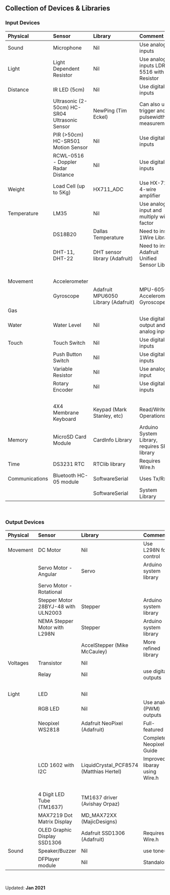 ## Collection of Devices & Libraries


### Input Devices

|Physical     |Sensor           |Library       |Comment             |Reference   |
|:------------|:----------------|:-------------|:-------------------|:------------------------------------|
|Sound|Microphone|Nil|Use analog inputs|[LastMinuteEngineers](https://lastminuteengineers.com/sound-sensor-arduino-tutorial/)|
|Light|Light Dependent Resistor|Nil|Use analog inputs LDR 5516 with 5K Resistor|[CircuitDigest](https://circuitdigest.com/microcontroller-projects/arduino-light-sensor-using-ldr/)|
|Distance|IR LED (5cm)|Nil|Use digital inputs|[]()|
||Ultrasonic (2-50cm) HC-SR04 Ultrasonic Sensor|NewPing (Tim Eckel)|Can also use trigger and pulsewidth measurement|[LastMinuteEngineers](https://lastminuteengineers.com/arduino-sr04-ultrasonic-sensor-tutorial/)|
||PIR (>50cm) HC-SR501 Motion Sensor|Nil|Use digital inputs|[LastMinuteEngineers](https://lastminuteengineers.com/pir-sensor-arduino-tutorial/)|
||RCWL-0516 - Doppler Radar Distance|Nil|Use digital inputs|[Dronebotworkshop](https://dronebotworkshop.com/rcwl-0516-experiments/)|
|Weight|Load Cell (up to 5Kg)|HX711_ADC|Use HX-711 4-wire amplifier|[CircuitJournal](https://circuitjournal.com/four-wire-load-cell-with-HX711)|
|Temperature|LM35|Nil|Use analog input and multiply with factor|[Dronebotworkshop](https://dronebotworkshop.com/arduino-temperature/)|
||DS18B20|Dallas Temperature|Need to install 1Wire Library|[LastMinuteEngineers](https://lastminuteengineers.com/ds18b20-arduino-tutorial/)|
||DHT-11, DHT-22|DHT sensor library (Adafruit)|Need to install Adafruit Unified Sensor Library|[LastMinuteEngineers](https://lastminuteengineers.com/dht11-dht22-arduino-tutorial/)|
|||||[Adafruit](https://learn.adafruit.com/dht/using-a-dhtxx-sensor)|
|Movement|Accelerometer|||[]()|
||Gyroscope|Adafruit MPU6050 Library (Adafruit)|MPU-6050 Accelerometer Gyroscope|[LastMinuteEngineers](https://lastminuteengineers.com/mpu6050-accel-gyro-arduino-tutorial/)|
|Gas||||[]()|
|Water|Water Level|Nil|Use digital output and analog input|[LastMinuteEngineeers](https://lastminuteengineers.com/water-level-sensor-arduino-tutorial/)|
|Touch|Touch Switch|Nil|Use digital inputs|[ArduinoGettingStarted](https://arduinogetstarted.com/tutorials/arduino-touch-sensor)|
||Push Button Switch|Nil|Use digital inputs|[]()|
||Variable Resistor|Nil|Use analog input|[Arduino](https://www.arduino.cc/en/tutorial/potentiometer)|
||Rotary Encoder|Nil|Use digital inputs|[Dronebotworkshop](https://dronebotworkshop.com/rotary-encoders-arduino/)|
|||||[LastMinuteEngineers](https://lastminuteengineers.com/rotary-encoder-arduino-tutorial/)|
||4X4 Membrane Keyboard|Keypad (Mark Stanley, etc)|Read/Write Operations|[LastMinueEngineers](https://lastminuteengineers.com/arduino-keypad-tutorial/)|
|Memory|MicroSD Card Module|CardInfo Library|Arduino System Library, requires SPI library|[LastMinuteEngineers](https://lastminuteengineers.com/arduino-micro-sd-card-module-tutorial/)|
|Time|DS3231 RTC|RTClib library|Requires Wire.h|[LastMinuteEngineers](https://lastminuteengineers.com/ds3231-rtc-arduino-tutorial/)|
|Communications|Bluetooth HC-05 module|SoftwareSerial|Uses Tx/Rx|[Arduino](https://create.arduino.cc/projecthub/mayooghgirish/arduino-bluetooth-basic-tutorial-d8b737)|
|||SoftwareSerial|System Library|[ExploreEmbedded](https://exploreembedded.com/wiki/Setting_up_Bluetooth_HC-05_with_Arduino)|

&nbsp;

### Output Devices

|Physical     |Sensor           |Library       |Comment             |Reference  |
|:------------|:----------------|:-------------|:-------------------|:------------------------------------|
|Movement|DC Motor|Nil|Use L298N for control|[LastMinuteEngineers](https://lastminuteengineers.com/l298n-dc-stepper-driver-arduino-tutorial/)|
||Servo Motor - Angular|Servo|Arduino system library|[DroneBotworkshop](https://dronebotworkshop.com/servo-motors-with-arduino/)|
||Servo Motor - Rotational|||[]()|
||Stepper Motor 28BYJ-48 with ULN2003|Stepper|Arduino system library|[LastMinuteEngineers](https://lastminuteengineers.com/28byj48-stepper-motor-arduino-tutorial/)|
||NEMA Stepper Motor with L298N|Stepper|Arduino system library|[LastMinuteEngineers](https://lastminuteengineers.com/stepper-motor-l298n-arduino-tutorial/)|
|||AccelStepper (Mike McCauley)|More refined library|[LastMinuteEngineers](https://lastminuteengineers.com/28byj48-stepper-motor-arduino-tutorial/)|
|Voltages|Transistor|Nil||[]()|
||Relay|Nil|use digital outputs|[DroneBotworkshop](https://dronebotworkshop.com/ac-arduino/)|
|||||[LastMinuteEngineers](https://lastminuteengineers.com/one-channel-relay-module-arduino-tutorial/)|
|Light|LED|Nil||[]()|
||RGB LED|Nil|Use analog (PWM) outputs|[EngineersGarage](https://www.engineersgarage.com/microcontroller-projects/articles-arduino-rgb-led-driver-analogwrite-pwm/)|
||Neopixel WS2818|Adafruit NeoPixel (Adafruit)|Full-featured|[Adafruit](https://learn.adafruit.com/adafruit-neopixel-uberguide/the-magic-of-neopixels)|
||||Complete Neopixel Guide|[Arduino](https://create.arduino.cc/projecthub/FunguyPro/the-complete-neopixel-guide-18374f)|
||LCD 1602 with I2C|LiquidCrystal_PCF8574 (Matthias Hertel)|Improved libaray using Wire.h|[LastMinuteEngineers](https://lastminuteengineers.com/i2c-lcd-arduino-tutorial/)|
|||||[Matthias Hertel](https://www.mathertel.de/Arduino/LiquidCrystal_PCF8574.aspx)|
||4 Digit LED Tube (TM1637)|TM1637 driver (Avishay Orpaz)||[LastMinuteEngineers](https://lastminuteengineers.com/tm1637-arduino-tutorial/)|
||MAX7219 Dot Matrix Display|MD_MAX72XX (MajicDesigns)||[LastMinuteEngineers](https://lastminuteengineers.com/max7219-dot-matrix-arduino-tutorial/)|
||OLED Graphic Display SSD1306|Adafruit SSD1306 (Adafruit)|Requires Wire.h|[LastMinuteEngineers](https://lastminuteengineers.com/oled-display-arduino-tutorial/)|
|Sound|Speaker/Buzzer|Nil|use tone()|[Adafruit](https://learn.adafruit.com/adafruit-arduino-lesson-10-making-sounds/overview)|
||DFPlayer module|Nil|Standalone|[ElectronicsLab](https://www.electronics-lab.com/project/mp3-player-using-arduino-dfplayer-mini/)|

&nbsp;

Updated: **Jan 2021**